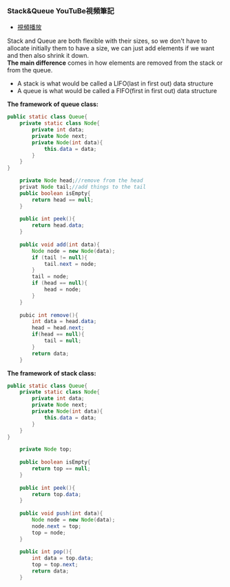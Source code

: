 ### Stack&Queue YouTuBe視頻筆記

* [視頻播放](https://www.youtube.com/watch?v=wjI1WNcIntg)

Stack and Queue are both flexible with their sizes, so we don't have to allocate initially them to have a size, we can just add elements if we want and then also shrink it down.   
**The main difference** comes in how elements are removed from the stack or from the queue.
* A stack is what would be called a LIFO(last in first out) data structure
* A queue is what would be called a FIFO(first in first out) data structure

**The framework of queue class:**
```Java
public static class Queue{
    private static class Node{
        private int data;
        private Node next;
        private Node(int data){
            this.data = data;
        }
    }
}

    private Node head;//remove from the head  
    privat Node tail;//add things to the tail
    public boolean isEmpty{
        return head == null;
    }
    
    public int peek(){
        return head.data;
    }
    
    public void add(int data){
        Node node = new Node(data);
        if (tail != null){
            tail.next = node;
        }
        tail = node;
        if (head == null){
            head = node;
        }
    }
    
    pubic int remove(){
        int data = head.data;
        head = head.next;
        if(head == null){
            tail = null;
        }
        return data;
    }
```
**The framework of stack class:**
```Java
public static class Queue{
    private static class Node{
        private int data;
        private Node next;
        private Node(int data){
            this.data = data;
        }
    }
}

    private Node top;
    
    public boolean isEmpty{
        return top == null;
    }
    
    public int peek(){
        return top.data;
    }
    
    public void push(int data){
        Node node = new Node(data);
        node.next = top;
        top = node;
    }
    
    public int pop(){
        int data = top.data;
        top = top.next;
        return data;
    }
```
